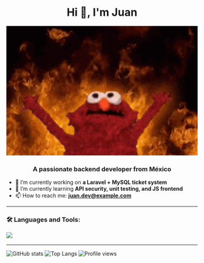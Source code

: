 <h1 align="center">Hi 👋, I'm Juan</h1>
<!-- Centrado y con tamaño personalizado -->
<p align="center">
  <img src="assets/meme-elmo.gif" alt="Elmo en el infierno" width="600"/>
</p>

<h3 align="center">A passionate backend developer from México</h3>

- 🔭 I’m currently working on **a Laravel + MySQL ticket system**
- 🌱 I’m currently learning **API security, unit testing, and JS frontend**
- 📫 How to reach me: **juan.dev@example.com**


---

### 🛠️ Languages and Tools:

<p>
  <img src="https://skillicons.dev/icons?i=laravel,mysql,php,html,css,vscode,git,github" />
</p>

---

![GitHub stats](https://github-readme-stats.vercel.app/api?username=JuanRios&show_icons=true&theme=tokyonight)
![Top Langs](https://github-readme-stats.vercel.app/api/top-langs/?username=JuanRios&layout=compact&theme=tokyonight)
![Profile views](https://komarev.com/ghpvc/?username=JuanRios&color=blue)
